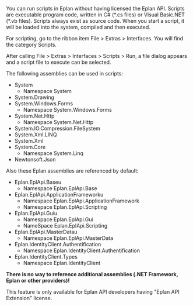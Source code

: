 You can run scripts in Eplan without having licensed the Eplan API. Scripts are executable program code, written in C# (\*.cs files) or Visual Basic.NET (\*.vb files). Scripts always exist as source code. When you start a script, it will be loaded into the system, compiled and then executed.

For scripting, go to the ribbon item File > Extras > Interfaces. You will find the category Scripts.



After calling File > Extras > Interfaces > Scripts > Run, a file dialog appears and a script file to execute can be selected.

The following assemblies can be used in scripts:

* System
  + Namespace System
* System.Drawing
* System.Windows.Forms
  + Namespace System.Windows.Forms
* System.Net.Http
  + Namespace System.Net.Http
* System.IO.Compression.FileSystem
* System.Xml.LINQ
* System.Xml
* System.Core
  + Namespace System.Linq
* Newtonsoft.Json

Also these Eplan assemblies are referenced by default:

* Eplan.EplApi.Baseu
  + Namespace Eplan.EplApi.Base
* Eplan.EplApi.ApplicationFrameworku
  + Namespace Eplan.EplApi.ApplicationFramework
  + Namespace Eplan.EplApi.Scripting
* Eplan.EplApi.Guiu
  + Namespace Eplan.EplApi.Gui
  + NameSpace Eplan.EplApi.Scripting
* Eplan.EplApi.MasterDatau
  + Namespace Eplan.EplApi.MasterData
* Eplan.IdentityClient.Authentification
  + Namespace Eplan.IdentityClient.Authentification
* Eplan.IdentityClient.Types
  + Namespace Eplan.IdentityClient

**There is no way to reference additional assemblies (.NET Framework, Eplan or other providers)!**

This feature is only available for Eplan API developers having "Eplan API Extension" license.
